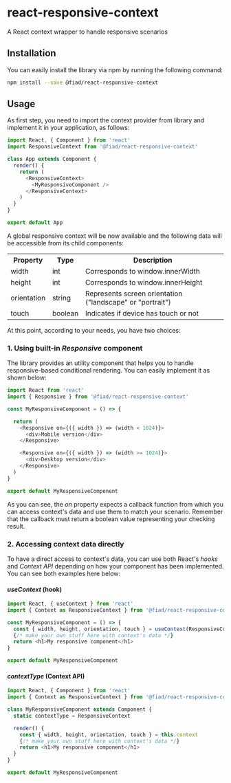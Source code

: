 # react-responsive-context
A React context wrapper to handle responsive scenarios

## Installation
You can easily install the library via npm by running the following command:
```bash
npm install --save @fiad/react-responsive-context
```

## Usage
As first step, you need to import the context provider from library and implement it in your application, as follows:
```javascript
import React, { Component } from 'react'
import ResponsiveContext from '@fiad/react-responsive-context'

class App extends Component {
  render() {
    return (
      <ResponsiveContext>
        <MyResponsiveComponent />
      </ResponsiveContext>
    )
  }
}

export default App
```

A global responsive context will be now available and the following data will be accessible from its child components:

<table>
  <tr>
    <th>Property</th>
    <th>Type</th>
    <th>Description</th>
  </tr>
  <tr>
    <td>width</td>
    <td>int</td>
    <td>Corresponds to window.innerWidth</td>
  </tr>
  <tr>
    <td>height</td>
    <td>int</td>
    <td>Corresponds to window.innerHeight</td>
  </tr>
  <tr>
    <td>orientation</td>
    <td>string</td>
    <td>Represents screen orientation ("landscape" or "portrait")</td>
  </tr>
  <tr>
    <td>touch</td>
    <td>boolean</td>
    <td>Indicates if device has touch or not</td>
  </tr>
</table>


At this point, according to your needs, you have two choices:

### 1. Using built-in *Responsive* component
The library provides an utility component that helps you to handle responsive-based conditional rendering. You can easily implement it as shown below:
```javascript
import React from 'react'
import { Responsive } from '@fiad/react-responsive-context'

const MyResponsiveComponent = () => {

  return (
    <Responsive on={({ width }) => (width < 1024)}>
      <div>Mobile version</div>
    </Responsive>

    <Responsive on={({ width }) => (width >= 1024)}>
      <div>Desktop version</div>
    </Responsive>
  )
}

export default MyResponsiveComponent
```

As you can see, the *on* property expects a callback function from which you can access context's data and use them to match your scenario. Remember that the callback must return a boolean value representing your checking result.

### 2. Accessing context data directly
To have a direct access to context's data, you can use both React's *hooks* and *Context API* depending on how your component has been implemented. You can see both examples here below:

#### *useContext* (hook)
```javascript
import React, { useContext } from 'react'
import { Context as ResponsiveContext } from '@fiad/react-responsive-context'

const MyResponsiveComponent = () => {
  const { width, height, orientation, touch } = useContext(ResponsiveContext)
  {/* make your own stuff here with context's data */}
  return <h1>My responsive component</h1>
}

export default MyResponsiveComponent
```

#### *contextType* (Context API)
```javascript
import React, { Component } from 'react'
import { Context as ResponsiveContext } from '@fiad/react-responsive-context'

class MyResponsiveComponent extends Component {
  static contextType = ResponsiveContext

  render() {
    const { width, height, orientation, touch } = this.context
    {/* make your own stuff here with context's data */}
    return <h1>My responsive component</h1>
  }
}

export default MyResponsiveComponent
```
